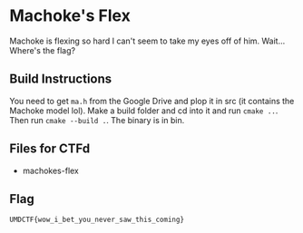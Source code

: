 # Machoke's Flex
Machoke is flexing so hard I can't seem to take my eyes off of him. Wait... Where's the flag?

## Build Instructions
You need to get `ma.h` from the Google Drive and plop it in src (it contains the Machoke model lol). Make a build folder and cd into it and run `cmake ..`. Then run `cmake --build .`. The binary is in bin.

## Files for CTFd
- machokes-flex

## Flag
`UMDCTF{wow_i_bet_you_never_saw_this_coming}`

